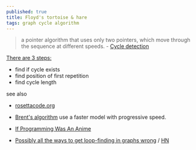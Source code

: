 ```yaml
---
published: true
title: Floyd's tortoise & hare
tags: graph cycle algorithm
---
```

> a pointer algorithm that uses only two pointers, which move through the sequence at different speeds. - [Cycle detection](https://en.wikipedia.org/wiki/Cycle_detection)

[There are 3 steps:](https://en.wikipedia.org/wiki/Cycle_detection#Floyd's_tortoise_and_hare)
- find if cycle exists
- find position of first repetition
- find cycle length

see also
- [rosettacode.org](http://rosettacode.org/wiki/Cycle_detection#Ruby)
- [Brent's algorithm](https://en.wikipedia.org/wiki/Cycle_detection#Brent's_algorithm) use a faster model with progressive speed.

- [If Programming Was An Anime](https://www.youtube.com/watch?v=pKO9UjSeLew)
- [	Possibly all the ways to get loop-finding in graphs wrong](https://www.chiark.greenend.org.uk/~sgtatham/quasiblog/findloop/) / [HN](https://news.ycombinator.com/item?id=41508355)
	
